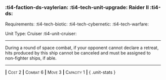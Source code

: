 ### :ti4-faction-ds-vaylerian: :ti4-tech-unit-upgrade: **Raider II** :ti4-ds:

Requirements: :ti4-tech-biotic: :ti4-tech-cybernetic: :ti4-tech-warfare:

Unit Type: Cruiser :ti4-unit-cruiser:

---

During a round of space combat, if your opponent cannot declare a retreat, hits produced by this ship cannot be canceled and must be assigned to non-fighter ships, if able.

---

__|__ <span style="font-variant:small-caps;">Cost 2</span> __|__ <span style="font-variant:small-caps;">Combat 6</span> __|__ <span style="font-variant:small-caps;">Move 3</span> __|__ <span style="font-variant:small-caps;">Capacity 1</span> __|__
{ .unit-stats }
